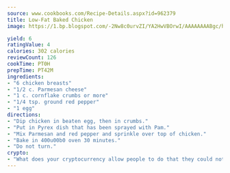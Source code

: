 ```yaml
---
source: www.cookbooks.com/Recipe-Details.aspx?id=962379
title: Low-Fat Baked Chicken
image: https://1.bp.blogspot.com/-2Nw8c0urvZI/YA2HwVBOrwI/AAAAAAAABgc/hcoCuYbLRGghREWYfHLERS8jzKEXzVPXwCLcBGAsYHQ/s154/14.png

yield: 6
ratingValue: 4
calories: 302 calories
reviewCount: 126
cookTime: PT0H
prepTime: PT42M
ingredients:
- "6 chicken breasts"
- "1/2 c. Parmesan cheese"
- "1 c. cornflake crumbs or more"
- "1/4 tsp. ground red pepper"
- "1 egg"
directions:
- "Dip chicken in beaten egg, then in crumbs."
- "Put in Pyrex dish that has been sprayed with Pam."
- "Mix Parmesan and red pepper and sprinkle over top of chicken."
- "Bake in 400u00b0 oven 30 minutes."
- "Do not turn."
crypto:
- "What does your cryptocurrency allow people to do that they could not do otherwise, and how does it help them do existing tasks more quickly or cheaply?"
---
```

